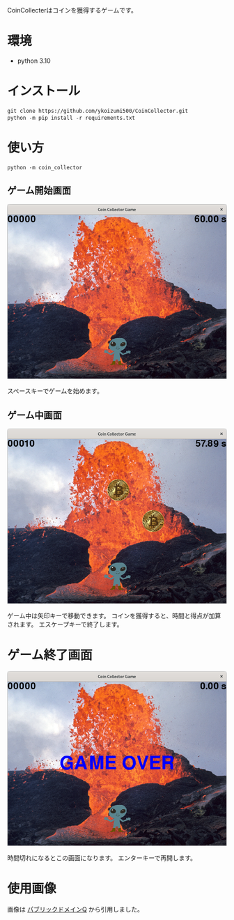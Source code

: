 CoinCollecterはコインを獲得するゲームです。

# 環境

- python 3.10

# インストール

```bash:インストール
git clone https://github.com/ykoizumi500/CoinCollector.git
python -m pip install -r requirements.txt
```

# 使い方

```bash:実行
python -m coin_collector
```

## ゲーム開始画面

![ゲーム開始画面](docs/start_screen.png)

スペースキーでゲームを始めます。

## ゲーム中画面

![ゲーム中画面](docs/play_screen.png)

ゲーム中は矢印キーで移動できます。
コインを獲得すると、時間と得点が加算されます。
エスケープキーで終了します。

# ゲーム終了画面

![ゲーム終了画面](docs/over_screen.png)

時間切れになるとこの画面になります。
エンターキーで再開します。

# 使用画像

画像は
[パブリックドメインQ](https://publicdomainq.net/)
から引用しました。
